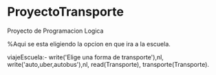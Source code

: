 # ProyectoTransporte
Proyecto de Programacion Logica

%Aqui se esta eligiendo la opcion en que ira a la escuela.

viajeEscuela:- write('Elige una forma de transporte'),nl,
	write('auto,uber,autobus'),nl,
	read(Transporte),
	transporte(Transporte).
